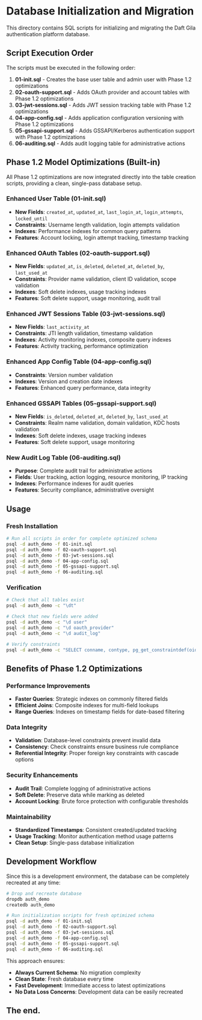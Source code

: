 # Database Initialization and Migration

This directory contains SQL scripts for initializing and migrating the Daft Gila authentication platform database.

## Script Execution Order

The scripts must be executed in the following order:

1. **01-init.sql** - Creates the base user table and admin user with Phase 1.2 optimizations
2. **02-oauth-support.sql** - Adds OAuth provider and account tables with Phase 1.2 optimizations
3. **03-jwt-sessions.sql** - Adds JWT session tracking table with Phase 1.2 optimizations
4. **04-app-config.sql** - Adds application configuration versioning with Phase 1.2 optimizations
5. **05-gssapi-support.sql** - Adds GSSAPI/Kerberos authentication support with Phase 1.2 optimizations
6. **06-auditing.sql** - Adds audit logging table for administrative actions

## Phase 1.2 Model Optimizations (Built-in)

All Phase 1.2 optimizations are now integrated directly into the table creation scripts, providing a clean, single-pass database setup.

### Enhanced User Table (01-init.sql)
- **New Fields**: `created_at`, `updated_at`, `last_login_at`, `login_attempts`, `locked_until`
- **Constraints**: Username length validation, login attempts validation
- **Indexes**: Performance indexes for common query patterns
- **Features**: Account locking, login attempt tracking, timestamp tracking

### Enhanced OAuth Tables (02-oauth-support.sql)
- **New Fields**: `updated_at`, `is_deleted`, `deleted_at`, `deleted_by`, `last_used_at`
- **Constraints**: Provider name validation, client ID validation, scope validation
- **Indexes**: Soft delete indexes, usage tracking indexes
- **Features**: Soft delete support, usage monitoring, audit trail

### Enhanced JWT Sessions Table (03-jwt-sessions.sql)
- **New Fields**: `last_activity_at`
- **Constraints**: JTI length validation, timestamp validation
- **Indexes**: Activity monitoring indexes, composite query indexes
- **Features**: Activity tracking, performance optimization

### Enhanced App Config Table (04-app-config.sql)
- **Constraints**: Version number validation
- **Indexes**: Version and creation date indexes
- **Features**: Enhanced query performance, data integrity

### Enhanced GSSAPI Tables (05-gssapi-support.sql)
- **New Fields**: `is_deleted`, `deleted_at`, `deleted_by`, `last_used_at`
- **Constraints**: Realm name validation, domain validation, KDC hosts validation
- **Indexes**: Soft delete indexes, usage tracking indexes
- **Features**: Soft delete support, usage monitoring

### New Audit Log Table (06-auditing.sql)
- **Purpose**: Complete audit trail for administrative actions
- **Fields**: User tracking, action logging, resource monitoring, IP tracking
- **Indexes**: Performance indexes for audit queries
- **Features**: Security compliance, administrative oversight

## Usage

### Fresh Installation
```bash
# Run all scripts in order for complete optimized schema
psql -d auth_demo -f 01-init.sql
psql -d auth_demo -f 02-oauth-support.sql
psql -d auth_demo -f 03-jwt-sessions.sql
psql -d auth_demo -f 04-app-config.sql
psql -d auth_demo -f 05-gssapi-support.sql
psql -d auth_demo -f 06-auditing.sql
```

### Verification
```bash
# Check that all tables exist
psql -d auth_demo -c "\dt"

# Check that new fields were added
psql -d auth_demo -c "\d user"
psql -d auth_demo -c "\d oauth_provider"
psql -d auth_demo -c "\d audit_log"

# Verify constraints
psql -d auth_demo -c "SELECT conname, contype, pg_get_constraintdef(oid) FROM pg_constraint WHERE conrelid = 'user'::regclass;"
```

## Benefits of Phase 1.2 Optimizations

### Performance Improvements
- **Faster Queries**: Strategic indexes on commonly filtered fields
- **Efficient Joins**: Composite indexes for multi-field lookups
- **Range Queries**: Indexes on timestamp fields for date-based filtering

### Data Integrity
- **Validation**: Database-level constraints prevent invalid data
- **Consistency**: Check constraints ensure business rule compliance
- **Referential Integrity**: Proper foreign key constraints with cascade options

### Security Enhancements
- **Audit Trail**: Complete logging of administrative actions
- **Soft Delete**: Preserve data while marking as deleted
- **Account Locking**: Brute force protection with configurable thresholds

### Maintainability
- **Standardized Timestamps**: Consistent created/updated tracking
- **Usage Tracking**: Monitor authentication method usage patterns
- **Clean Setup**: Single-pass database initialization

## Development Workflow

Since this is a development environment, the database can be completely recreated at any time:

```bash
# Drop and recreate database
dropdb auth_demo
createdb auth_demo

# Run initialization scripts for fresh optimized schema
psql -d auth_demo -f 01-init.sql
psql -d auth_demo -f 02-oauth-support.sql
psql -d auth_demo -f 03-jwt-sessions.sql
psql -d auth_demo -f 04-app-config.sql
psql -d auth_demo -f 05-gssapi-support.sql
psql -d auth_demo -f 06-auditing.sql
```

This approach ensures:
- **Always Current Schema**: No migration complexity
- **Clean State**: Fresh database every time
- **Fast Development**: Immediate access to latest optimizations
- **No Data Loss Concerns**: Development data can be easily recreated

## The end.
